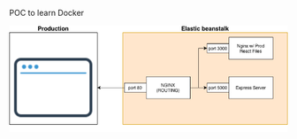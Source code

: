 


POC to learn Docker

![alt text](https://github.com/Hiro456/complicated_fibonacci_calc/blob/master/Diagram.png)